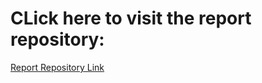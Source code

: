 # CLick here to visit the report repository:

<a href="https://github.com/LT-Ripjaws/chronoscape-computer-graphics-project">
  Report Repository Link
</a>  
